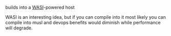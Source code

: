 builds into a [WASI](https://github.com/bytecodealliance/wasmtime/blob/main/docs/WASI-intro.md)-powered host

WASI is an interesting idea, but if you can compile into it most likely you can compile into musl and devops benefits would diminish while performance will degrade. 